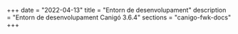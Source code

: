 +++
date        = "2022-04-13"
title       = "Entorn de desenvolupament"
description = "Entorn de desenvolupament Canigó 3.6.4"
sections    = "canigo-fwk-docs"
+++